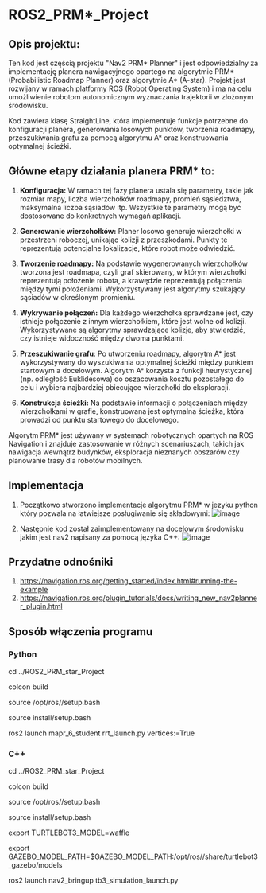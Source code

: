 # ROS2_PRM*_Project

## Opis projektu:
Ten kod jest częścią projektu "Nav2 PRM* Planner" i jest odpowiedzialny za implementację planera nawigacyjnego opartego na algorytmie PRM* (Probabilistic Roadmap Planner) oraz algorytmie A* (A-star). Projekt jest rozwijany w ramach platformy ROS (Robot Operating System) i ma na celu umożliwienie robotom autonomicznym wyznaczania trajektorii w złożonym środowisku.

Kod zawiera klasę StraightLine, która implementuje funkcje potrzebne do konfiguracji planera, generowania losowych punktów, tworzenia roadmapy, przeszukiwania grafu za pomocą algorytmu A* oraz konstruowania optymalnej ścieżki.

## Główne etapy działania planera PRM* to:

1. **Konfiguracja:** W ramach tej fazy planera ustala się parametry, takie jak rozmiar mapy, liczba wierzchołków roadmapy, promień sąsiedztwa, maksymalna liczba sąsiadów itp. Wszystkie te parametry mogą być dostosowane do konkretnych wymagań aplikacji.

2. **Generowanie wierzchołków:** Planer losowo generuje wierzchołki w przestrzeni roboczej, unikając kolizji z przeszkodami. Punkty te reprezentują potencjalne lokalizacje, które robot może odwiedzić.

3. **Tworzenie roadmapy:** Na podstawie wygenerowanych wierzchołków tworzona jest roadmapa, czyli graf skierowany, w którym wierzchołki reprezentują położenie robota, a krawędzie reprezentują połączenia między tymi położeniami. Wykorzystywany jest algorytmy szukający sąsiadów w określonym promieniu.

4. **Wykrywanie połączeń:** Dla każdego wierzchołka sprawdzane jest, czy istnieje połączenie z innym wierzchołkiem, które jest wolne od kolizji. Wykorzystywane są algorytmy sprawdzające kolizje, aby stwierdzić, czy istnieje widoczność między dwoma punktami.

5. **Przeszukiwanie grafu**: Po utworzeniu roadmapy, algorytm A* jest wykorzystywany do wyszukiwania optymalnej ścieżki między punktem startowym a docelowym. Algorytm A* korzysta z funkcji heurystycznej (np. odległość Euklidesowa) do oszacowania kosztu pozostałego do celu i wybiera najbardziej obiecujące wierzchołki do eksploracji.

6. **Konstrukcja ścieżki:** Na podstawie informacji o połączeniach między wierzchołkami w grafie, konstruowana jest optymalna ścieżka, która prowadzi od punktu startowego do docelowego.

Algorytm PRM* jest używany w systemach robotycznych opartych na ROS Navigation i znajduje zastosowanie w różnych scenariuszach, takich jak nawigacja wewnątrz budynków, eksploracja nieznanych obszarów czy planowanie trasy dla robotów mobilnych.

## Implementacja
1. Początkowo stworzono implementacje algorytmu PRM* w jezyku python który pozwala na łatwiejsze posługiwanie się składowymi:
![image](https://github.com/pawel-gawron/ROS2_PRM_star_Project/assets/65308689/06a11fc5-9c12-4727-a56f-f87dc972e816)

2. Następnie kod został zaimplementowany na docelowym środowisku jakim jest nav2 napisany za pomocą języka C++:
![image](https://github.com/pawel-gawron/ROS2_PRM_star_Project/assets/65308689/e9073312-ff1b-42a0-8eb9-04ba4bbca1e4)

## Przydatne odnośniki
1. https://navigation.ros.org/getting_started/index.html#running-the-example
2. https://navigation.ros.org/plugin_tutorials/docs/writing_new_nav2planner_plugin.html

## Sposób włączenia programu
### Python
cd ../ROS2_PRM_star_Project

colcon build

source /opt/ros/<ros2-distro>/setup.bash
  
source install/setup.bash
  
ros2 launch mapr_6_student rrt_launch.py vertices:=True

### C++
cd ../ROS2_PRM_star_Project
  
colcon build
  
source /opt/ros/<ros2-distro>/setup.bash
  
source install/setup.bash
  
export TURTLEBOT3_MODEL=waffle
  
export GAZEBO_MODEL_PATH=$GAZEBO_MODEL_PATH:/opt/ros/<ros2-distro>/share/turtlebot3_gazebo/models
  
ros2 launch nav2_bringup tb3_simulation_launch.py


